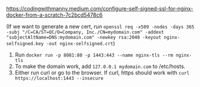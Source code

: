 https://codingwithmanny.medium.com/configure-self-signed-ssl-for-nginx-docker-from-a-scratch-7c2bcd5478c6

(If we want to generate a new cert, run `openssl req -x509 -nodes -days 365 -subj "/C=CA/ST=QC/O=Company, Inc./CN=mydomain.com" -addext "subjectAltName=DNS:mydomain.com" -newkey rsa:2048 -keyout nginx-selfsigned.key -out nginx-selfsigned.crt`)

1. Run `docker run -p 8081:80 -p 1443:443 --name nginx-tls --rm nginx-tls`
2. To make the domain work, add `127.0.0.1 mydomain.com` to /etc/hosts.
3. Either run curl or go to the browser. If curl, https should work with `curl https://localhost:1443 --insecure`